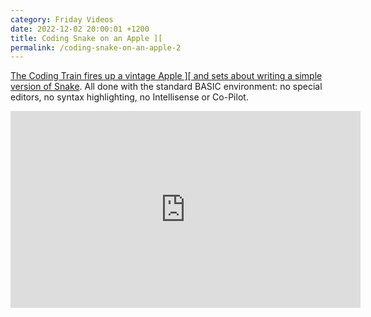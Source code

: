 ```yaml
---
category: Friday Videos
date: 2022-12-02 20:00:01 +1200
title: Coding Snake on an Apple ][
permalink: /coding-snake-on-an-apple-2
---
```

[The Coding Train fires up a vintage Apple \]\[ and sets about writing a simple version of Snake](https://www.youtube.com/watch?v=7r83N3c2kPw). All done with the standard BASIC environment: no special editors, no syntax highlighting, no Intellisense or Co-Pilot.

<iframe width="560" height="315" src="https://www.youtube-nocookie.com/embed/7r83N3c2kPw?controls=0" title="YouTube video player" frameborder="0" allow="accelerometer; autoplay; clipboard-write; encrypted-media; gyroscope; picture-in-picture" allowfullscreen></iframe>